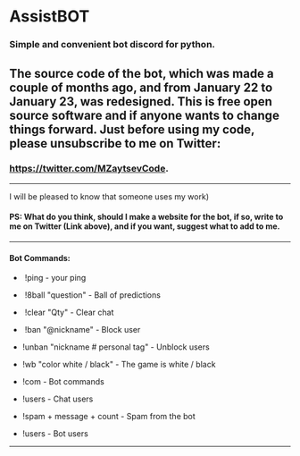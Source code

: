 # AssistBOT 
### Simple and convenient bot discord for python.
The source code of the bot, which was made a couple of months ago, and from January 22 to January 23, was redesigned.
This is free open source software and if anyone wants to change things forward. Just before using my code, please unsubscribe to me on Twitter: 
---
 ### https://twitter.com/MZaytsevCode.
___
 I will be pleased to know that someone uses my work)
 
 #### PS: What do you think, should I make a website for the bot, if so, write to me on Twitter (Link above), and if you want, suggest what to add to me.


___
#### Bot Commands:
*  !ping - your ping

*  !8ball "question" - Ball of predictions

*  !clear "Qty" - Clear chat

*  !ban "@nickname" - Block user

*  !unban "nickname # personal tag" - Unblock users

*  !wb "color white / black" - The game is white / black

*  !com - Bot commands

*  !users - Chat users

*  !spam + message + count - Spam from the bot

*  !users - Bot users
___
